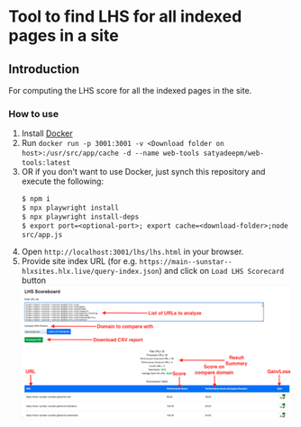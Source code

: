 # Tool to find LHS for all indexed pages in a site

## Introduction
For computing the LHS score for all the indexed pages in the site.

### How to use
1. Install [Docker](https://docs.docker.com/get-docker/)
2. Run `docker run -p 3001:3001 -v <Download folder on host>:/usr/src/app/cache -d --name web-tools satyadeepm/web-tools:latest`
3. OR if you don't want to use Docker, just synch this repository and execute the following:
    ```
    $ npm i
    $ npx playwright install
    $ npx playwright install-deps
    $ export port=<optional-port>; export cache=<download-folder>;node src/app.js
    ```
5. Open `http://localhost:3001/lhs/lhs.html` in your browser.
6. Provide site index URL (for e.g. `https://main--sunstar--hlxsites.hlx.live/query-index.json`) and click on `Load LHS Scorecard` button
![Local Image](images/site-lhs.png)
